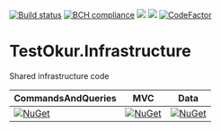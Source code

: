 [![Build status](https://ci.appveyor.com/api/projects/status/wfis3mciij2a4cpn/branch/master?svg=true)](https://ci.appveyor.com/project/NazmiAltun/testokur-infrastructure/branch/master)
[![BCH compliance](https://bettercodehub.com/edge/badge/NazmiAltun/TestOkur.Infrastructure?branch=master)](https://bettercodehub.com/)
[![](https://sonarcloud.io/api/project_badges/measure?project=NazmiAltun_TestOkur.Infrastructure&metric=alert_status)](https://sonarcloud.io/project/issues?id=NazmiAltun_TestOkur.Infrastructure&resolved=false&types=alert_status) 
[![](https://sonarcloud.io/api/project_badges/measure?project=NazmiAltun_TestOkur.Infrastructure&metric=code_smells)](https://sonarcloud.io/project/issues?id=NazmiAltun_TestOkur.Infrastructure&resolved=false&types=CODE_SMELL) 
[![CodeFactor](https://www.codefactor.io/repository/github/testokur/testokur.infrastructure/badge)](https://www.codefactor.io/repository/github/testokur/testokur.infrastructure)
# TestOkur.Infrastructure

Shared infrastructure code

| CommandsAndQueries   | MVC | Data | 
| ------------- | ------------- | ------------- | 
| [![NuGet](https://img.shields.io/nuget/v/TestOkur.Infrastructure.CommandsQueries.svg)](https://www.nuget.org/packages/TestOkur.Infrastructure.CommandsQueries/)| [![NuGet](https://img.shields.io/nuget/v/TestOkur.Infrastructure.Mvc.svg)](https://www.nuget.org/packages/TestOkur.Mvc.Infrastructure/)| [![NuGet](https://img.shields.io/nuget/v/TestOkur.Infrastructure.Data.svg)](https://www.nuget.org/packages/TestOkur.Infrastructure.Data/)|
